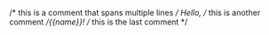 /* this is a
comment
that spans
multiple lines
*/
Hello, /* this is another comment */{{name}}!
/* this is the last comment */